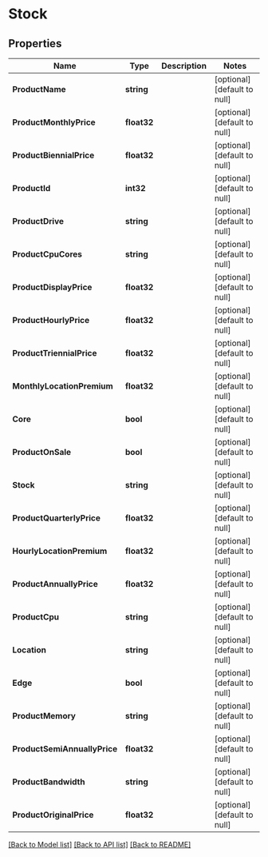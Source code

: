 # Stock

## Properties
Name | Type | Description | Notes
------------ | ------------- | ------------- | -------------
**ProductName** | **string** |  | [optional] [default to null]
**ProductMonthlyPrice** | **float32** |  | [optional] [default to null]
**ProductBiennialPrice** | **float32** |  | [optional] [default to null]
**ProductId** | **int32** |  | [optional] [default to null]
**ProductDrive** | **string** |  | [optional] [default to null]
**ProductCpuCores** | **string** |  | [optional] [default to null]
**ProductDisplayPrice** | **float32** |  | [optional] [default to null]
**ProductHourlyPrice** | **float32** |  | [optional] [default to null]
**ProductTriennialPrice** | **float32** |  | [optional] [default to null]
**MonthlyLocationPremium** | **float32** |  | [optional] [default to null]
**Core** | **bool** |  | [optional] [default to null]
**ProductOnSale** | **bool** |  | [optional] [default to null]
**Stock** | **string** |  | [optional] [default to null]
**ProductQuarterlyPrice** | **float32** |  | [optional] [default to null]
**HourlyLocationPremium** | **float32** |  | [optional] [default to null]
**ProductAnnuallyPrice** | **float32** |  | [optional] [default to null]
**ProductCpu** | **string** |  | [optional] [default to null]
**Location** | **string** |  | [optional] [default to null]
**Edge** | **bool** |  | [optional] [default to null]
**ProductMemory** | **string** |  | [optional] [default to null]
**ProductSemiAnnuallyPrice** | **float32** |  | [optional] [default to null]
**ProductBandwidth** | **string** |  | [optional] [default to null]
**ProductOriginalPrice** | **float32** |  | [optional] [default to null]

[[Back to Model list]](../README.md#documentation-for-models) [[Back to API list]](../README.md#documentation-for-api-endpoints) [[Back to README]](../README.md)


